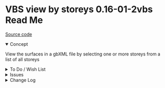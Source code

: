 # VBS view by storeys 0.16-01-2vbs Read Me

[Source code]( https://github.com/ladybug-tools/spider-gbxml-tools/blob/master/spider-gbxml-viewer/v-0-16-01/js-view/vbs-view-by-storeys.js )

<details open >

<summary>Concept</summary>

View the surfaces in a gbXML file by selecting one or more storeys from a list of all storeys

</details>

<details>

<summary>To Do / Wish List</summary>


</details>

<details>

<summary>Issues</summary>


</details>

<details>

<summary>Change Log</summary>

### 2019-06-28 ~ Theo

VBS 0.16-01-2vbs

* F - VBS.js: Add select attribute to display
* C - VBS.js: Add "Name" as default attribute
* C - VBS.js: Add script parameters
* C - VBS.js: Add help button
* F - First commit of read me

</details>